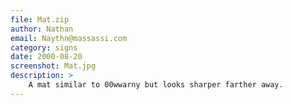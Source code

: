 ```yaml
---
file: Mat.zip
author: Nathan
email: Naythn@massassi.com
category: signs
date: 2000-08-20
screenshot: Mat.jpg
description: >
    A mat similar to 00wwarny but looks sharper farther away.
---
```

